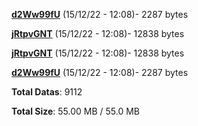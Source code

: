 [**d2Ww99fU**](/data/d2Ww99fU.txt) (15/12/22 - 12:08)- 2287 bytes

[**jRtpvGNT**](/data/jRtpvGNT.txt) (15/12/22 - 12:08)- 12838 bytes

[**jRtpvGNT**](/data/jRtpvGNT.txt) (15/12/22 - 12:08)- 12838 bytes

[**d2Ww99fU**](/data/d2Ww99fU.txt) (15/12/22 - 12:08)- 2287 bytes

**Total Datas**: 9112

**Total Size**: 55.00 MB / 55.0 MB